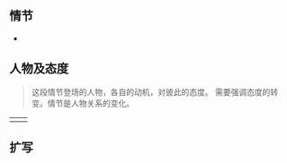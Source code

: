 ## 情节

- 

## 人物及态度

> 这段情节登场的人物，各自的动机，对彼此的态度。
> 需要强调态度的转变。情节是人物关系的变化。

|     |     |
| --- | --- |
|     |     |

## 扩写



